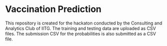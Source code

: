 # Vaccination Prediction
This repository is created for the hackaton conducted by the Consulting and Analytics Club of IITG. The training and testing data are uploaded as CSV files. The submission CSV for the probabilities is also submitted as a CSV file.

